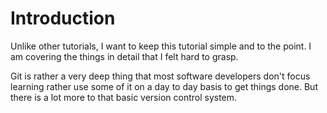 # Introduction
Unlike other tutorials, I want to keep this tutorial simple and to the point. I am covering the things in detail that I felt hard to grasp.

Git is rather a very deep thing that most software developers don't focus learning rather use some of it on a day to day basis to get things done. But there is a lot more to that basic version control system.
